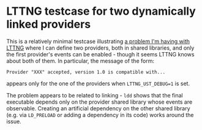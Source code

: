 # LTTNG testcase for two dynamically linked providers

This is a relatively minimal testcase illustrating [a problem I'm having with LTTNG](https://bugs.lttng.org/issues/1296) where I can define two providers, both in shared libraries, and only the first provider's events can be enabled - though it seems LTTNG knows about both of them. In particular, the message of the form:

```
Provider "XXX" accepted, version 1.0 is compatible with...
```
appears only for the one of the providers when `LTTNG_UST_DEBUG=1` is set.

The problem appears to be related to linking - `ldd` shows that the final executable depends only on the provider shared library whose events are observable. Creating an artificial dependency on the other shared library (e.g. via `LD_PRELOAD` or adding a dependency in its code) works around the issue.
